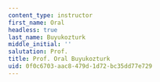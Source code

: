 ```yaml
---
content_type: instructor
first_name: Oral
headless: true
last_name: Buyukozturk
middle_initial: ''
salutation: Prof.
title: Prof. Oral Buyukozturk
uid: 0f0c6703-aac8-479d-1d72-bc35dd77e729
---
```

